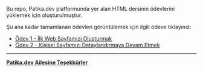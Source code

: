 Bu repo, Patika.dev platformunda yer alan HTML dersinin ödevlerini yüklemek için oluşturulmuştur.

Şu ana kadar tamamlanan ödevleri görüntülemek için ilgili ödeve tıklayınız:

* [Ödev 1 - İlk Web Sayfamızı Oluşturmak](https://github.com/ufuk-ceritli/Patika-HTML/blob/main/HTML_Giris/odev-1/index.html)
* [Ödev 2 - Kişisel Sayfamızı Detaylandırmaya Devam Etmek](https://github.com/ufuk-ceritli/Patika-HTML/blob/main/Listeler_ve_Diger_Ozellikler/odev-2/index.html)

---
**[Patika.dev Ailesine Teşekkürler](https://app.patika.dev/)**